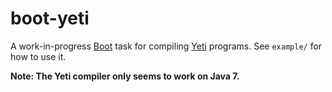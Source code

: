 # boot-yeti

A work-in-progress [Boot] task for compiling [Yeti] programs.  See
`example/` for how to use it.

**Note: The Yeti compiler only seems to work on Java 7.**

[Boot]: http://boot-clj.com/
[Yeti]: http://mth.github.io/yeti/
